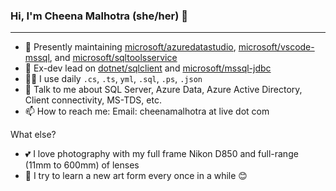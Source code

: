 ### Hi, I'm Cheena Malhotra (she/her) 👋
----

- 🔧 Presently maintaining [microsoft/azuredatastudio](https://github.com/microsoft/azuredatastudio), [microsoft/vscode-mssql](https://github.com/microsoft/vscode-mssql), and [microsoft/sqltoolsservice](https://github.com/microsoft/sqltoolsservice)
- 🌱 Ex-dev lead on [dotnet/sqlclient](https://github.com/dotnet/sqlclient) and [microsoft/mssql-jdbc](https://github.com/microsoft/mssql-jdbc)
- 👩‍💻 I use daily `.cs`, `.ts`, `yml`, `.sql`, `.ps`, `.json`
- 💬 Talk to me about SQL Server, Azure Data, Azure Active Directory, Client connectivity, MS-TDS, etc.
- 📫 How to reach me: Email: cheenamalhotra at live dot com

What else?
- 💕 I love photography with my full frame Nikon D850 and full-range (11mm to 600mm) of lenses
- 🎨 I try to learn a new art form every once in a while 😊
